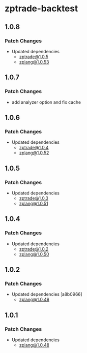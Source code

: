 # zptrade-backtest

## 1.0.8

### Patch Changes

- Updated dependencies
  - zptrade@1.0.5
  - zplang@1.0.53

## 1.0.7

### Patch Changes

- add analyzer option and fix cache

## 1.0.6

### Patch Changes

- Updated dependencies
  - zptrade@1.0.4
  - zplang@1.0.52

## 1.0.5

### Patch Changes

- Updated dependencies
  - zptrade@1.0.3
  - zplang@1.0.51

## 1.0.4

### Patch Changes

- Updated dependencies
  - zptrade@1.0.2
  - zplang@1.0.50

## 1.0.2

### Patch Changes

- Updated dependencies [a8b0966]
  - zplang@1.0.49

## 1.0.1

### Patch Changes

- Updated dependencies
  - zplang@1.0.48
